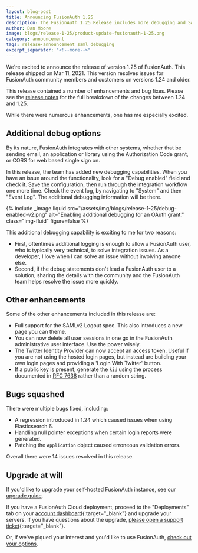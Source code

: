 ```yaml
---
layout: blog-post
title: Announcing FusionAuth 1.25
description: The FusionAuth 1.25 Release includes more debugging and SAMLv2 logout.
author: Dan Moore
image: blogs/release-1-25/product-update-fusionauth-1-25.png
category: announcement
tags: release-announcement saml debugging
excerpt_separator: "<!--more-->"
---
```


We're excited to announce the release of version 1.25 of FusionAuth. This release shipped on Mar 11, 2021. This version resolves issues for FusionAuth community members and customers on versions 1.24 and older.

<!--more-->

This release contained a number of enhancements and bug fixes. Please see the [release notes](/docs/v1/tech/release-notes#version-1-25-0) for the full breakdown of the changes between 1.24 and 1.25. 

While there were numerous enhancements, one has me especially excited.

## Additional debug options

By its nature, FusionAuth integrates with other systems, whether that be sending email, an application or library using the Authorization Code grant, or CORS for web based single sign on.

In this release, the team has added new debugging capabilities. When you have an issue around the functionality, look for a "Debug enabled" field and check it. Save the configuration, then run through the integration workflow one more time. Check the event log, by navigating to "System" and then "Event Log". The additional debugging information will be there.

{% include _image.liquid src="/assets/img/blogs/release-1-25/debug-enabled-v2.png" alt="Enabling additional debugging for an OAuth grant." class="img-fluid" figure=false %}

This additional debugging capability is exciting to me for two reasons:

* First, oftentimes additional logging is enough to allow a FusionAuth user, who is typically very technical, to solve integration issues. As a developer, I love when I can solve an issue without involving anyone else.
* Second, if the debug statements don't lead a FusionAuth user to a solution, sharing the details with the community and the FusionAuth team helps resolve the issue more quickly.

## Other enhancements

Some of the other enhancements included in this release are:

* Full support for the SAMLv2 Logout spec. This also introduces a new page you can theme.
* You can now delete all user sessions in one go in the FusionAuth administrative user interface. Use the power wisely.
* The Twitter Identity Provider can now accept an access token. Useful if you are not using the hosted login pages, but instead are building your own login pages and providing a 'Login With Twitter' button.
* If a public key is present, generate the `kid` using the process documented in [RFC 7638](https://tools.ietf.org/html/rfc7638) rather than a random string.

## Bugs squashed

There were multiple bugs fixed, including:

* A regression introduced in 1.24 which caused issues when using Elasticsearch 6.
* Handling null pointer exceptions when certain login reports were generated.
* Patching the `Application` object caused erroneous validation errors.

Overall there were 14 issues resolved in this release.

## Upgrade at will

If you'd like to upgrade your self-hosted FusionAuth instance, see our [upgrade guide](/docs/v1/tech/admin-guide/upgrade). 

If you have a FusionAuth Cloud deployment, proceed to the "Deployments" tab on your [account dashboard](https://account.fusionauth.io/account/deployment/){:target="_blank"} and upgrade your servers. If you have questions about the upgrade, [please open a support ticket](https://account.fusionauth.io/account/support/){:target="_blank"}.

Or, if we've piqued your interest and you'd like to use FusionAuth, [check out your options](/pricing).
